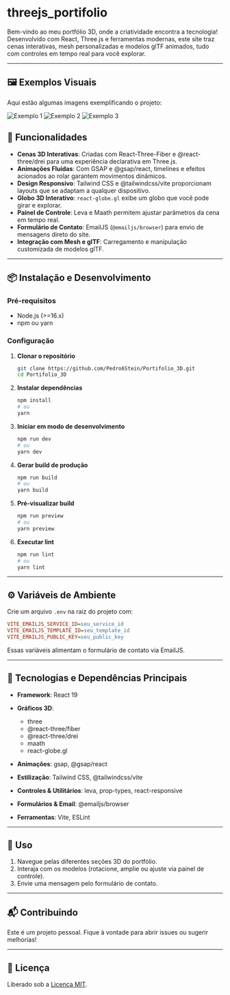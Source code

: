 # threejs\_portifolio

Bem-vindo ao meu portfólio 3D, onde a criatividade encontra a tecnologia! Desenvolvido com React, Three.js e ferramentas modernas, este site traz cenas interativas, mesh personalizadas e modelos glTF animados, tudo com controles em tempo real para você explorar.

---

## 🖼️ Exemplos Visuais

Aqui estão algumas imagens exemplificando o projeto:

![Exemplo 1](/assets/exemplo1.png)
![Exemplo 2](/assets/exemplo2.png)
![Exemplo 3](/assets/exemplo3.png)



## 🚀 Funcionalidades

* **Cenas 3D Interativas**: Criadas com React-Three-Fiber e @react-three/drei para uma experiência declarativa em Three.js.
* **Animações Fluídas**: Com GSAP e @gsap/react, timelines e efeitos acionados ao rolar garantem movimentos dinâmicos.
* **Design Responsivo**: Tailwind CSS e @tailwindcss/vite proporcionam layouts que se adaptam a qualquer dispositivo.
* **Globo 3D Interativo**: `react-globe.gl` exibe um globo que você pode girar e explorar.
* **Painel de Controle**: Leva e Maath permitem ajustar parâmetros da cena em tempo real.
* **Formulário de Contato**: EmailJS (`@emailjs/browser`) para envio de mensagens direto do site.
* **Integração com Mesh e glTF**: Carregamento e manipulação customizada de modelos glTF.

---

## 📦 Instalação e Desenvolvimento

### Pré-requisitos

* Node.js (>=16.x)
* npm ou yarn

### Configuração

1. **Clonar o repositório**

   ```bash
   git clone https://github.com/Pedro6Stein/Portifolio_3D.git
   cd Portifolio_3D
   ```

2. **Instalar dependências**

   ```bash
   npm install
   # ou
   yarn
   ```

3. **Iniciar em modo de desenvolvimento**

   ```bash
   npm run dev
   # ou
   yarn dev
   ```

4. **Gerar build de produção**

   ```bash
   npm run build
   # ou
   yarn build
   ```

5. **Pré-visualizar build**

   ```bash
   npm run preview
   # ou
   yarn preview
   ```

6. **Executar lint**

   ```bash
   npm run lint
   # ou
   yarn lint
   ```

---

## ⚙️ Variáveis de Ambiente

Crie um arquivo `.env` na raiz do projeto com:

```ini
VITE_EMAILJS_SERVICE_ID=seu_service_id
VITE_EMAILJS_TEMPLATE_ID=seu_template_id
VITE_EMAILJS_PUBLIC_KEY=seu_public_key
```

Essas variáveis alimentam o formulário de contato via EmailJS.

---

## 🔧 Tecnologias e Dependências Principais

* **Framework**: React 19
* **Gráficos 3D**:

  * three
  * @react-three/fiber
  * @react-three/drei
  * maath
  * react-globe.gl
* **Animações**: gsap, @gsap/react
* **Estilização**: Tailwind CSS, @tailwindcss/vite
* **Controles & Utilitários**: leva, prop-types, react-responsive
* **Formulários & Email**: @emailjs/browser
* **Ferramentas**: Vite, ESLint

---

## 📖 Uso

1. Navegue pelas diferentes seções 3D do portfólio.
2. Interaja com os modelos (rotacione, amplie ou ajuste via painel de controle).
3. Envie uma mensagem pelo formulário de contato.

---

## 📬 Contribuindo

Este é um projeto pessoal. Fique à vontade para abrir issues ou sugerir melhorias!

---

## 📜 Licença

Liberado sob a [Licença MIT](LICENSE).
